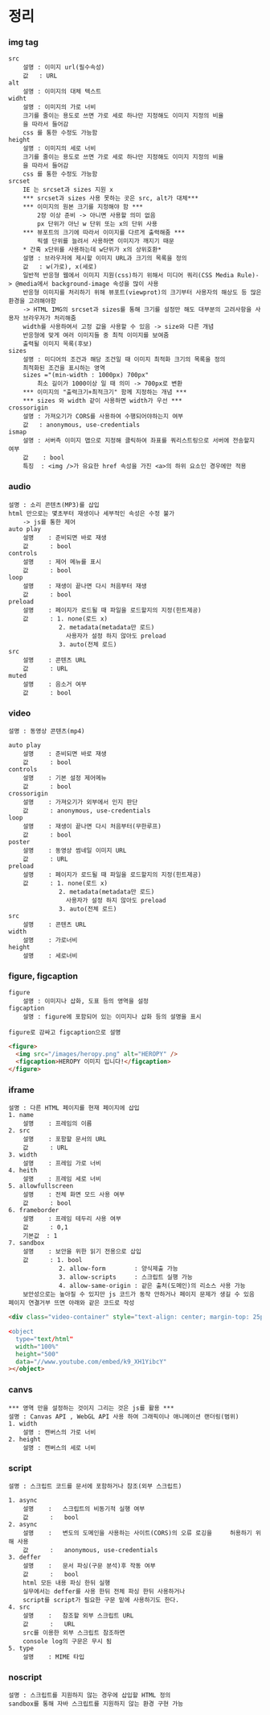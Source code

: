 # 정리

### img tag

    src
        설명 : 이미지 url(필수속성)
        값   : URL
    alt
        설명 : 이미지의 대체 텍스트
    widht
        설명 : 이미지의 가로 너비
        크기를 줄이는 용도로 쓰면 가로 세로 하나만 지정해도 이미지 지정의 비율
        을 따라서 들어감
        css 를 통한 수정도 가능함
    height
        설명 : 이미지의 세로 너비
        크기를 줄이는 용도로 쓰면 가로 세로 하나만 지정해도 이미지 지정의 비율
        을 따라서 들어감
        css 를 통한 수정도 가능함
    srcset
        IE 는 srcset과 sizes 지원 x
        *** srcset과 sizes 사용 못하는 곳은 src, alt가 대체***
        *** 이미지의 원본 크기를 지정해야 함 ***
            2장 이상 준비 -> 아니면 사용할 의미 없음
            px 단위가 아닌 w 단위 또는 x의 단위 사용
        *** 뷰포트의 크기에 따라서 이미지를 다르게 출력해줌 ***
            픽셀 단위를 늘려서 사용하면 이미지가 깨지기 때문
        * 간혹 x단위를 사용하는데 w단위가 x의 상위호환*
        설명 : 브라우저에 제시할 이미지 URL과 크기의 목록을 정의
        값   : w(가로), x(세로)
        일반적 반응형 웹에서 이미지 지원(css)하기 위해서 미디어 쿼리(CSS Media Rule)-> @media에서 background-image 속성을 많이 사용
        반응형 이미지를 처리하기 위해 뷰포트(viewprot)의 크기부터 사용자의 해상도 등 많은 환경을 고려해야함
        -> HTML IMG의 srcset과 sizes를 통해 크기를 설정만 해도 대부분의 고려사항을 사용자 브라우저가 처리해줌
        width를 사용하여서 고정 값을 사용할 수 있음 -> size와 다른 개념
        반응형에 맞게 여러 이미지들 중 최적 이미지를 보여줌
        출력될 이미지 목록(후보)
    sizes
        설명 : 미디어의 조건과 해당 조건일 때 이미지 최적화 크기의 목록을 정의
        최적화된 조건을 표시하는 영역
        sizes ="(min-width : 1000px) 700px"
            최소 길이가 1000이상 일 때 의미 -> 700px로 변환
        *** 이미지의 "출력크기+최적크기" 함께 지정하는 개념 ***
        *** sizes 와 width 같이 사용하면 width가 우선 ***
    crossorigin
        설명 : 가져오기가 CORS를 사용하여 수행되어야하는지 여부
        값   : anonymous, use-credentials
    ismap
        설명 : 서버측 이미지 맵으로 지정해 클릭하여 좌표를 쿼리스트링으로 서버에 전송할지 여부
        값    : bool
        특징  : <img />가 유요한 href 속성을 가진 <a>의 하위 요소인 경우에만 적용

### audio

    설명 : 소리 콘텐츠(MP3)를 삽입
    html 만으로는 몇초부터 재생이나 세부적인 속성은 수정 불가
        -> js를 통한 제어
    auto play
        설명    : 준비되면 바로 재생
        값      : bool
    controls
        설명    : 제어 메뉴를 표시
        값      : bool
    loop
        설명    : 재생이 끝나면 다시 처음부터 재생
        값      : bool
    preload
        설명    : 페이지가 로드될 때 파일을 로드할지의 지정(힌트제공)
        값      : 1. none(로드 x)
                  2. metadata(metadata만 로드)
                    사용자가 설정 하지 않아도 preload
                  3. auto(전체 로드)
    src
        설명    : 콘텐츠 URL
        값      : URL
    muted
        설명    : 음소거 여부
        값      : bool

### video

    설명 : 동영상 콘텐츠(mp4)

    auto play
        설명    : 준비되면 바로 재생
        값      : bool
    controls
        설명    : 기본 설정 제어메뉴
        값      : bool
    crossorigin
        설명    : 가져오기가 외부에서 인지 판단
        값      : anonymous, use-credentials
    loop
        설명    : 재생이 끝나면 다시 처음부터(무한루프)
        값      : bool
    poster
        설명    : 동영상 썸네일 이미지 URL
        값      : URL
    preload
        설명    : 페이지가 로드될 때 파일을 로드할지의 지정(힌트제공)
        값      : 1. none(로드 x)
                  2. metadata(metadata만 로드)
                    사용자가 설정 하지 않아도 preload
                  3. auto(전체 로드)
    src
        설명    : 콘텐츠 URL
    width
        설명    : 가로너비
    height
        설명    : 세로너비

### figure, figcaption

    figure
        설명 : 이미지나 삽화, 도표 등의 영역을 설정
    figcaption
        설명 : figure에 포함되어 있는 이미지나 삽화 등의 설명을 표시

    figure로 감싸고 figcaption으로 설명

```html
<figure>
  <img src="/images/heropy.png" alt="HEROPY" />
  <figcaption>HEROPY 이미지 입니다!</figcaption>
</figure>
```

### iframe

    설명 : 다른 HTML 페이지를 현재 페이지에 삽입
    1. name
        설명    : 프레임의 이름
    2. src
        설명    : 포함할 문서의 URL
        값      : URL
    3. width
        설명    : 프레임 가로 너비
    4. heith
        설명    : 프레임 세로 너비
    5. allowfullscreen
        설명    : 전체 화면 모드 사용 여부
        값      : bool
    6. frameborder
        설명    : 프레임 테두리 사용 여부
        값      : 0,1
        기본값  : 1
    7. sandbox
        설명    : 보안을 위한 읽기 전용으로 삽입
        값      : 1. bool
                  2. allow-form        : 양식제출 가능
                  3. allow-scripts     : 스크립트 실행 가능
                  4. allow-same-origin : 같은 출처(도메인)의 리소스 사용 가능
        보안성으로는 높아질 수 있지만 js 코드가 동작 안하거나 페이지 문제가 생길 수 있음
    페이지 연결거부 뜨면 아래와 같은 코드로 작성

```html
<div class="video-container" style="text-align: center; margin-top: 25px;>

<object
  type="text/html"
  width="100%"
  height="500"
  data="//www.youtube.com/embed/k9_XH1YibcY"
></object>
```

### canvs

    *** 영역 만을 설정하는 것이지 그리는 것은 js를 활용 ***
    설명 : Canvas API , WebGL API 사용 하여 그래픽이나 애니메이션 랜더링(범위)
    1. width
        설명 : 캔버스의 가로 너비
    2. height
        설명 : 캔버스의 세로 너비

### script

    설명 : 스크립트 코드를 문서에 포함하거나 참조(외부 스크립트)

    1. async
        설명    :   스크립트의 비동기적 실행 여부
        값      :   bool
    2. async
        설명    :   변도의 도메인을 사용하는 사이트(CORS)의 오류 로깅을     허용하기 위해 사용
        값      :   anonymous, use-credentials
    3. deffer
        설명    :   문서 파싱(구문 분석)후 작동 여부
        값      :   bool
        html 모든 내용 파싱 한뒤 실행
        실무에서는 deffer를 사용 한뒤 전체 파싱 한뒤 사용하거나
        script를 script가 필요한 구문 밑에 사용하기도 한다.
    4. src
        설명    :   참조할 외부 스크립트 URL
        값      :   URL
        src를 이용한 외부 스크립트 참조하면
        console log의 구문은 무시 됨
    5. type
        설명    : MIME 타입

### noscript

    설명 : 스크립트를 지원하지 않는 경우에 삽입할 HTML 정의
    sandbox를 통해 자바 스크립트를 지원하지 않는 환경 구현 가능
